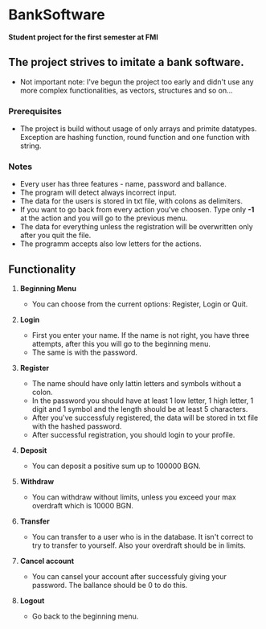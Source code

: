 # BankSoftware
**Student project for the first semester at FMI**

## **The project strives to imitate a bank software.**

- Not important note: I've begun the project too early and didn't use any more complex functionalities, as vectors, structures and so on...

### Prerequisites
  - The project is build without usage of only arrays and primite datatypes. Exception are hashing function, round function and one function with string.

### Notes
  - Every user has three features - name, password and ballance.
  - The program will detect always incorrect input.
  - The data for the users is stored in txt file, with colons as delimiters.
  - If you want to go back from every action you've choosen. Type only **-1** at the action and you will go to the previous menu.
  - The data for everything unless the registration will be overwritten only after you quit the file.
  - The programm accepts also low letters for the actions.

## Functionality

1. **Beginning Menu**
    - You can choose from the current options: Register, Login or Quit.

2. **Login**
    - First you enter your name. If the name is not right, you have three attempts, after this you will go to the beginning menu.
    - The same is with the password.
  
3. **Register**
    - The name should have only lattin letters and symbols without a colon.
    - In the password you should have at least 1 low letter, 1 high letter, 1 digit and 1 symbol and the length should be at least 5 characters.
    - After you've successfuly registered, the data will be stored in txt file with the hashed password.
    - After successful registration, you should login to your profile.

4. **Deposit**
    - You can deposit a positive sum up to 100000 BGN.

5. **Withdraw**
    - You can withdraw without limits, unless you exceed your max overdraft which is 10000 BGN.

6. **Transfer**
    - You can transfer to a user who is in the database. It isn't correct to try to transfer to yourself. Also your overdraft should be in limits.

7. **Cancel account**
    - You can cansel your account after successfuly giving your password. The ballance should be 0 to do this.

8. **Logout**
    - Go back to the beginning menu.
